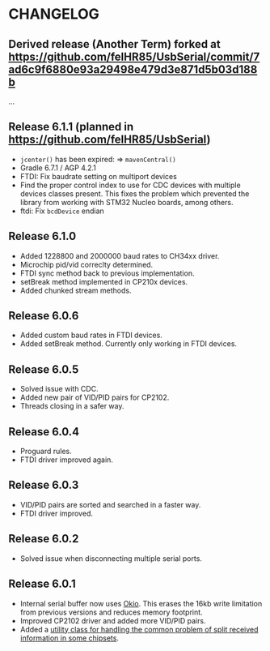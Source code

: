 CHANGELOG
=========

Derived release (Another Term) forked at <https://github.com/felHR85/UsbSerial/commit/7ad6c9f6880e93a29498e479d3e871d5b03d188b>
--------------------------------------
...

Release 6.1.1 (planned in <https://github.com/felHR85/UsbSerial>)
--------------------------------------
- `jcenter()` has been expired: => `mavenCentral()`
- Gradle 6.7.1 / AGP 4.2.1
- FTDI: Fix baudrate setting on multiport devices
- Find the proper control index to use for CDC devices with multiple devices classes present.
  This fixes the problem which prevented the library from working with STM32 Nucleo boards, among others.
- ftdi: Fix `bcdDevice` endian

Release 6.1.0
--------------------------------------
- Added 1228800 and 2000000 baud rates to CH34xx driver.
- Microchip pid/vid correclty determined.
- FTDI sync method back to previous implementation.
- setBreak method implemented in CP210x devices.
- Added chunked stream methods.

Release 6.0.6
--------------------------------------
- Added custom baud rates in FTDI devices.
- Added setBreak method. Currently only working in FTDI devices.

Release 6.0.5
--------------------------------------
- Solved issue with CDC.
- Added new pair of VID/PID pairs for CP2102.
- Threads closing in a safer way.

Release 6.0.4
--------------------------------------
- Proguard rules.
- FTDI driver improved again.

Release 6.0.3
--------------------------------------
- VID/PID pairs are sorted and searched in a faster way.
- FTDI driver improved.

Release 6.0.2
--------------------------------------
- Solved issue when disconnecting multiple serial ports.

Release 6.0.1
--------------------------------------
- Internal serial buffer now uses [Okio](https://github.com/square/okio). This erases the 16kb write
  limitation from previous versions and reduces memory footprint.
- Improved CP2102 driver and added more VID/PID pairs.
- Added a [utility class for handling the common problem of split received information in some chipsets](https://github.com/felHR85/UsbSerial/blob/master/usbserial/src/main/java/com/felhr/utils/ProtocolBuffer.java).
